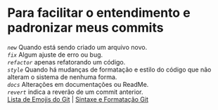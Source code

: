 
# Para facilitar o entendimento e padronizar meus commits

*```new```* Quando está sendo criado um arquivo novo. <br>
*```fix```* Algum ajuste de erro ou bug. <br>
*```refactor```* apenas refatorando um código. <br>
*```style```* Quando há mudanças de formatação e estilo do código que não alteram o sistema de nenhuma forma. <br>
*```docs```* Alterações em documentações ou ReadMe. <br>
*```revert```* indica a reverão de um commit anterior.
<br>
[Lista de Emojis do Git](https://github.com/ikatyang/emoji-cheat-sheet/blob/master/README.md) | [Sintaxe e Formatação Git](https://docs.github.com/pt/get-started/writing-on-github/getting-started-with-writing-and-formatting-on-github/basic-writing-and-formatting-syntax)
